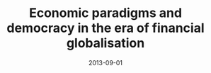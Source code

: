 ---
title: "Economic paradigms and democracy in the era of financial globalisation"
authors:
- admin
date: "2013-09-01"

# Publication name and optional abbreviated publication name.
publication: "Yojana, 57(1), 18–13"
publication_short: ""

Params:
  link: "http://www.yojana.gov.in/topstory_details.asp?storyid=504"

# Publication type.
# Accepts a single type but formatted as a YAML list (for Hugo requirements).
# Enter a publication type from the CSL standard.
publication_types: ["article-journal"]



# links:
# - name: ""
#   url: ""
# url_pdf: http://arxiv.org/pdf/1512.04133v1
# url_code: 'https://github.com/HugoBlox/hugo-blox-builder'
# url_dataset: ''
# url_poster: ''
# url_project: ''
# url_slides: ''
# url_source: ''
# url_video: ''

draft: false
---